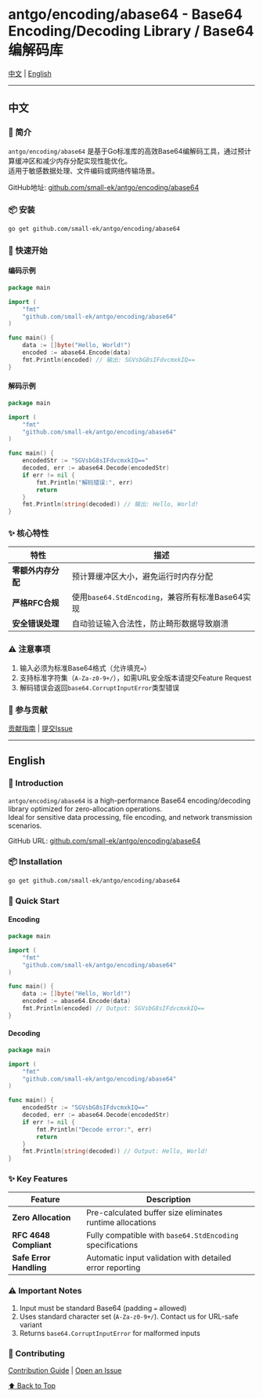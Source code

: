 # antgo/encoding/abase64 - Base64 Encoding/Decoding Library / Base64编解码库

[中文](#中文) | [English](#english)

---

## 中文

### 📖 简介

`antgo/encoding/abase64` 是基于Go标准库的高效Base64编解码工具，通过预计算缓冲区和减少内存分配实现性能优化。  
适用于敏感数据处理、文件编码或网络传输场景。

GitHub地址: [github.com/small-ek/antgo/encoding/abase64](https://github.com/small-ek/antgo/encoding/abase64)

### 📦 安装

```bash
go get github.com/small-ek/antgo/encoding/abase64
```

### 🚀 快速开始

#### 编码示例
```go
package main

import (
	"fmt"
	"github.com/small-ek/antgo/encoding/abase64"
)

func main() {
	data := []byte("Hello, World!")
	encoded := abase64.Encode(data)
	fmt.Println(encoded) // 输出: SGVsbG8sIFdvcmxkIQ==
}
```

#### 解码示例
```go
package main

import (
	"fmt"
	"github.com/small-ek/antgo/encoding/abase64"
)

func main() {
	encodedStr := "SGVsbG8sIFdvcmxkIQ=="
	decoded, err := abase64.Decode(encodedStr)
	if err != nil {
		fmt.Println("解码错误:", err)
		return
	}
	fmt.Println(string(decoded)) // 输出: Hello, World!
}
```

### ✨ 核心特性

| 特性                | 描述                                                                 |
|---------------------|--------------------------------------------------------------------|
| **零额外内存分配**   | 预计算缓冲区大小，避免运行时内存分配                                  |
| **严格RFC合规**      | 使用`base64.StdEncoding`，兼容所有标准Base64实现                      |
| **安全错误处理**     | 自动验证输入合法性，防止畸形数据导致崩溃                              |

### ⚠️ 注意事项
1. 输入必须为标准Base64格式（允许填充`=`）
2. 支持标准字符集（`A-Za-z0-9+/`），如需URL安全版本请提交Feature Request
3. 解码错误会返回`base64.CorruptInputError`类型错误

### 🤝 参与贡献
[贡献指南](https://github.com/small-ek/antgo/blob/main/CONTRIBUTING.md) | [提交Issue](https://github.com/small-ek/antgo/issues)

---

## English

### 📖 Introduction

`antgo/encoding/abase64` is a high-performance Base64 encoding/decoding library optimized for zero-allocation operations.  
Ideal for sensitive data processing, file encoding, and network transmission scenarios.

GitHub URL: [github.com/small-ek/antgo/encoding/abase64](https://github.com/small-ek/antgo/encoding/abase64)

### 📦 Installation

```bash
go get github.com/small-ek/antgo/encoding/abase64
```

### 🚀 Quick Start

#### Encoding
```go
package main

import (
	"fmt"
	"github.com/small-ek/antgo/encoding/abase64"
)

func main() {
	data := []byte("Hello, World!")
	encoded := abase64.Encode(data)
	fmt.Println(encoded) // Output: SGVsbG8sIFdvcmxkIQ==
}
```

#### Decoding
```go
package main

import (
	"fmt"
	"github.com/small-ek/antgo/encoding/abase64"
)

func main() {
	encodedStr := "SGVsbG8sIFdvcmxkIQ=="
	decoded, err := abase64.Decode(encodedStr)
	if err != nil {
		fmt.Println("Decode error:", err)
		return
	}
	fmt.Println(string(decoded)) // Output: Hello, World!
}
```

### ✨ Key Features

| Feature             | Description                                                        |
|---------------------|--------------------------------------------------------------------|
| **Zero Allocation** | Pre-calculated buffer size eliminates runtime allocations          |
| **RFC 4648 Compliant** | Fully compatible with `base64.StdEncoding` specifications         |
| **Safe Error Handling** | Automatic input validation with detailed error reporting         |

### ⚠️ Important Notes
1. Input must be standard Base64 (padding `=` allowed)
2. Uses standard character set (`A-Za-z0-9+/`). Contact us for URL-safe variant
3. Returns `base64.CorruptInputError` for malformed inputs

### 🤝 Contributing
[Contribution Guide](https://github.com/small-ek/antgo/blob/main/CONTRIBUTING.md) | [Open an Issue](https://github.com/small-ek/antgo/issues)

[⬆ Back to Top](#中文)
